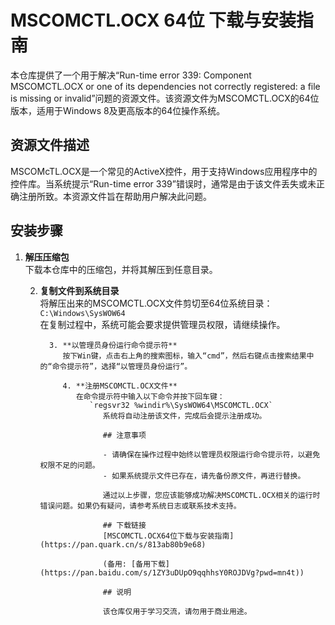 # MSCOMCTL.OCX 64位 下载与安装指南

本仓库提供了一个用于解决“Run-time error 339: Component MSCOMCTL.OCX or one of its dependencies not correctly registered: a file is missing or invalid”问题的资源文件。该资源文件为MSCOMCTL.OCX的64位版本，适用于Windows 8及更高版本的64位操作系统。

## 资源文件描述

MSCOMcTL.OCX是一个常见的ActiveX控件，用于支持Windows应用程序中的控件库。当系统提示“Run-time error 339”错误时，通常是由于该文件丢失或未正确注册所致。本资源文件旨在帮助用户解决此问题。

## 安装步骤

1. **解压压缩包**  
   下载本仓库中的压缩包，并将其解压到任意目录。

   2. **复制文件到系统目录**  
      将解压出来的MSCOMCTL.OCX文件剪切至64位系统目录：  
         `C:\Windows\SysWOW64`  
            在复制过程中，系统可能会要求提供管理员权限，请继续操作。

            3. **以管理员身份运行命令提示符**  
               按下Win键，点击右上角的搜索图标，输入“cmd”，然后右键点击搜索结果中的“命令提示符”，选择“以管理员身份运行”。

               4. **注册MSCOMCTL.OCX文件**  
                  在命令提示符中输入以下命令并按下回车键：  
                     `regsvr32 %windir%\SysWOW64\MSCOMCTL.OCX`  
                        系统将自动注册该文件，完成后会提示注册成功。

                        ## 注意事项

                        - 请确保在操作过程中始终以管理员权限运行命令提示符，以避免权限不足的问题。
                        - 如果系统提示文件已存在，请先备份原文件，再进行替换。

                        通过以上步骤，您应该能够成功解决MSCOMCTL.OCX相关的运行时错误问题。如果仍有疑问，请参考系统日志或联系技术支持。

                        ## 下载链接
                        [MSCOMCTL.OCX64位下载与安装指南](https://pan.quark.cn/s/813ab80b9e68) 

                        (备用: [备用下载](https://pan.baidu.com/s/1ZY3uDUpO9qqhhsY0ROJDVg?pwd=mn4t))

                        ## 说明

                        该仓库仅用于学习交流，请勿用于商业用途。
